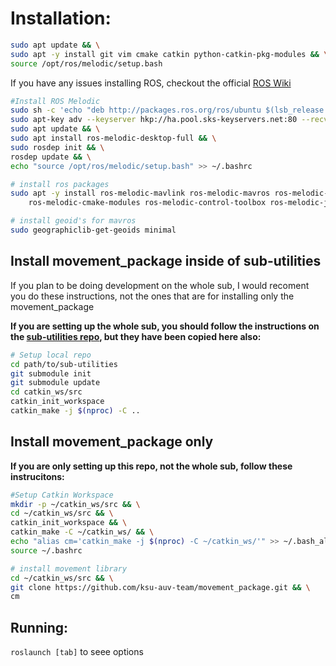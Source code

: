 # Installation:

```bash
sudo apt update && \
sudo apt -y install git vim cmake catkin python-catkin-pkg-modules && \
source /opt/ros/melodic/setup.bash
```

If you have any issues installing ROS, checkout the official [ROS Wiki](http://wiki.ros.org/melodic/Installation/Ubuntu)
```bash
#Install ROS Melodic
sudo sh -c 'echo "deb http://packages.ros.org/ros/ubuntu $(lsb_release -sc) main" > /etc/apt/sources.list.d/ros-latest.list' && \
sudo apt-key adv --keyserver hkp://ha.pool.sks-keyservers.net:80 --recv-key 421C365BD9FF1F717815A3895523BAEEB01FA116 && \
sudo apt update && \
sudo apt install ros-melodic-desktop-full && \
sudo rosdep init && \
rosdep update && \
echo "source /opt/ros/melodic/setup.bash" >> ~/.bashrc
```

```bash
# install ros packages
sudo apt -y install ros-melodic-mavlink ros-melodic-mavros ros-melodic-mavros-msgs \
    ros-melodic-cmake-modules ros-melodic-control-toolbox ros-melodic-joy
```

```bash
# install geoid's for mavros
sudo geographiclib-get-geoids minimal
```

## Install movement\_package inside of sub-utilities

If you plan to be doing development on the whole sub, I would recoment you do these instructions, not the ones that are for installing only the movement\_package

**If you are setting up the whole sub, you should follow the instructions on the [sub-utilities repo](https://github.com/ksu-auv-team/sub-utilities.git), but they have been copied here also:**
```bash
# Setup local repo
cd path/to/sub-utilities
git submodule init
git submodule update
cd catkin_ws/src
catkin_init_workspace
catkin_make -j $(nproc) -C ..
```

## Install movement\_package only
**If you are only setting up this repo, not the whole sub, follow these instrucitons:**
```bash
#Setup Catkin Workspace
mkdir -p ~/catkin_ws/src && \
cd ~/catkin_ws/src && \
catkin_init_workspace && \
catkin_make -C ~/catkin_ws/ && \
echo "alias cm='catkin_make -j $(nproc) -C ~/catkin_ws/'" >> ~/.bash_aliases && \
source ~/.bashrc
```

```bash
# install movement library
cd ~/catkin_ws/src && \
git clone https://github.com/ksu-auv-team/movement_package.git && \
cm
```

## Running:
```roslaunch [tab]``` to seee options
